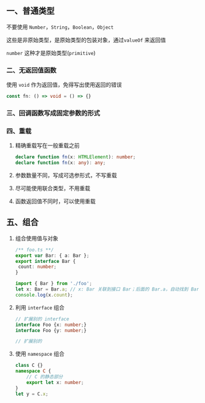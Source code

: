 ## 一、普通类型

不要使用 `Number`，`String`，`Boolean`，`Object`

这些是非原始类型，是原始类型的包装对象，通过`valueOf` 来返回值

`number` 这种才是原始类型(`primitive`)



### 二、无返回值函数

使用 `void` 作为返回值，免得写出使用返回的错误

```ts
const fn: () => void = () => {}
```



### 三、回调函数写成固定参数的形式



### 四、重载

1. 精确重载写在一般重载之前

   ```ts
   declare function fn(x: HTMLElement): number;
   declare function fn(x: any): any;
   ```

2. 参数数量不同，写成可选参形式，不写重载

3. 尽可能使用联合类型，不用重载

4. 函数返回值不同时，可以使用重载



## 五、组合

1. 组合使用值与对象

   ```ts
   /** foo.ts **/
   export var Bar: { a: Bar };
   export interface Bar {
   	count: number;
   }
   
   import { Bar } from './foo';
   let x: Bar = Bar.a; // x: Bar 关联到接口 Bar；后面的 Bar.a，自动找到 Bar 对象
   console.log(x.count);
   ```

2. 利用 `interface` 组合

   ```ts
   // 扩展别的 interface
   interface Foo {x: number;}
   interface Foo {y: number;}
   
   // 扩展别的
   ```

3. 使用 `namespace` 组合

   ```ts
   class C {}
   namespace C {
       // C 的静态部分
       export let x: number;
   }
   let y = C.x;
   ```
